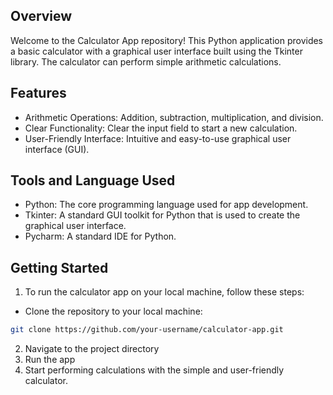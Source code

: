 ## Overview
Welcome to the Calculator App repository! This Python application provides a basic calculator with a graphical user interface built using the Tkinter library. The calculator can perform simple arithmetic calculations. 


## Features
- Arithmetic Operations: Addition, subtraction, multiplication, and division. 
- Clear Functionality: Clear the input field to start a new calculation.
- User-Friendly Interface: Intuitive and easy-to-use graphical user interface (GUI).

## Tools and Language Used
- Python: The core programming language used for app development.
- Tkinter: A standard GUI toolkit for Python that is used to create the graphical user interface.
- Pycharm: A standard IDE for Python.


## Getting Started
1. To run the calculator app on your local machine, follow these steps:

- Clone the repository to your local machine:
```bash
git clone https://github.com/your-username/calculator-app.git 
```
2. Navigate to the project directory
3. Run the app
4. Start performing calculations with the simple and user-friendly calculator.

